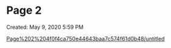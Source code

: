 # Page 2

Created: May 9, 2020 5:59 PM

[Page%202%204f0f4ca750e44643baa7c574f61d0b48/untitled](Page%202%204f0f4ca750e44643baa7c574f61d0b48/untitled)